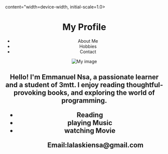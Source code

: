 <DOCTYPE html>
<html lang=”en">
<head>
  <meta charset="UTF-8">
  <meta name="viewport">
content="width=device-width, initial-scale=1.0>
</head>
<body>
<header>
<h1>My Profile</h1>
<nav>
<ul>
<li>About Me</li>
<li>Hobbies</li>
<li>Contact</li>
</ul>
</nav>
</headee>
<img src="/Images/My image"
alt="My image">
<section id="bio">
<h2 Bio</h2>
<p>Hello! I'm Emmanuel Nsa, a passionate learner and a student of 3mtt. I enjoy reading thoughtful-provoking books, and exploring the world of programming.</p>
<section id="hobbies">
<hobbies>
<ul>
<li>Reading</li>
<li>playing Music</li>
<li>watching Movie</li>
<ul>
</hobbies>
</sextion>
<footer id="Contact">
<p>Email:lalaskiensa@gmail.com</p>
